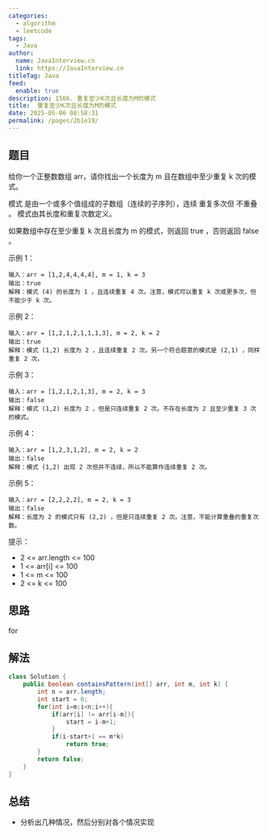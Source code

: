 ```yaml
---
categories: 
  - algorithm
  - leetcode
tags: 
  - Java
author: 
  name: JavaInterview.cn
  link: https://JavaInterview.cn
titleTag: Java
feed: 
  enable: true
description: 1566. 重复至少K次且长度为M的模式
title:  重复至少K次且长度为M的模式
date: 2025-05-06 08:58:31
permalink: /pages/2b1e19/
---
```


## 题目

给你一个正整数数组 arr，请你找出一个长度为 m 且在数组中至少重复 k 次的模式。

模式 是由一个或多个值组成的子数组（连续的子序列），连续 重复多次但 不重叠 。 模式由其长度和重复次数定义。

如果数组中存在至少重复 k 次且长度为 m 的模式，则返回 true ，否则返回  false 。



示例 1：

    输入：arr = [1,2,4,4,4,4], m = 1, k = 3
    输出：true
    解释：模式 (4) 的长度为 1 ，且连续重复 4 次。注意，模式可以重复 k 次或更多次，但不能少于 k 次。
示例 2：

    输入：arr = [1,2,1,2,1,1,1,3], m = 2, k = 2
    输出：true
    解释：模式 (1,2) 长度为 2 ，且连续重复 2 次。另一个符合题意的模式是 (2,1) ，同样重复 2 次。
示例 3：

    输入：arr = [1,2,1,2,1,3], m = 2, k = 3
    输出：false
    解释：模式 (1,2) 长度为 2 ，但是只连续重复 2 次。不存在长度为 2 且至少重复 3 次的模式。
示例 4：

    输入：arr = [1,2,3,1,2], m = 2, k = 2
    输出：false
    解释：模式 (1,2) 出现 2 次但并不连续，所以不能算作连续重复 2 次。
示例 5：

    输入：arr = [2,2,2,2], m = 2, k = 3
    输出：false
    解释：长度为 2 的模式只有 (2,2) ，但是只连续重复 2 次。注意，不能计算重叠的重复次数。


提示：

* 2 <= arr.length <= 100
* 1 <= arr[i] <= 100
* 1 <= m <= 100
* 2 <= k <= 100

## 思路

for

## 解法
```java
class Solution {
    public boolean containsPattern(int[] arr, int m, int k) {
        int n = arr.length;
        int start = 0;
        for(int i=m;i<n;i++){
            if(arr[i] != arr[i-m]){
                start = i-m+1;
            }
            if(i-start+1 == m*k)
                return true;
        }
        return false;
    }
}

```

## 总结

- 分析出几种情况，然后分别对各个情况实现 
